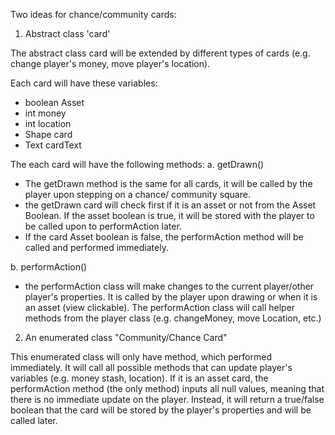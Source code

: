 Two ideas for chance/community cards:

1. Abstract class 'card'

The abstract class card will be extended by different types of cards (e.g. change player's money, move 
player's location).

Each card will have these variables:
* boolean Asset
* int money
* int location
* Shape card
* Text cardText

The each card will have the following methods:
a. getDrawn() 

* The getDrawn method is the same for all cards, it will be called by the player upon stepping on 
a chance/ community square.
* the getDrawn card will check first if it is an asset or not from the Asset Boolean. If the asset boolean
is true, it will be stored with the player to be called upon to performAction later.
* If the card Asset boolean is false, the performAction method will be called and performed immediately.

b. performAction() 

* the performAction class will make changes to the current player/other player's properties. It is called
by the player upon drawing or when it is an asset (view clickable). The performAction class will call
helper methods from the player class (e.g. changeMoney, move Location, etc.) 

2. An enumerated class "Community/Chance Card"

This enumerated class will only have method, which performed immediately. It will call all possible methods
that can update player's variables (e.g. money stash, location). If it is an asset card, the performAction
method (the only method) inputs all null values, meaning that there is no immediate update on the player.
Instead, it will return a true/false boolean that the card will be stored by the player's properties and 
will be called later.